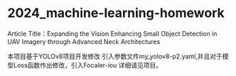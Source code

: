 # 2024_machine-learning-homework
 Article Title：Expanding the Vision Enhancing Small Object Detection in UAV Imagery through Advanced Neck Architectures

  本项目基于YOLOv8项目开发修改 引入参数文件my_yolov8-p2.yaml,并且对于模型Loss函数作出修改，引入Focaler-iou 详细请见项目。
  
